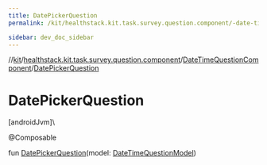 ```yaml
---
title: DatePickerQuestion
permalink: /kit/healthstack.kit.task.survey.question.component/-date-time-question-component/-date-picker-question.html

sidebar: dev_doc_sidebar
---
```

//[kit](../../../index.html)/[healthstack.kit.task.survey.question.component](../index.html)/[DateTimeQuestionComponent](index.html)/[DatePickerQuestion](-date-picker-question.html)



# DatePickerQuestion



[androidJvm]\




@Composable



fun [DatePickerQuestion](-date-picker-question.html)(model: [DateTimeQuestionModel](../../healthstack.kit.task.survey.question.model/-date-time-question-model/index.html))




